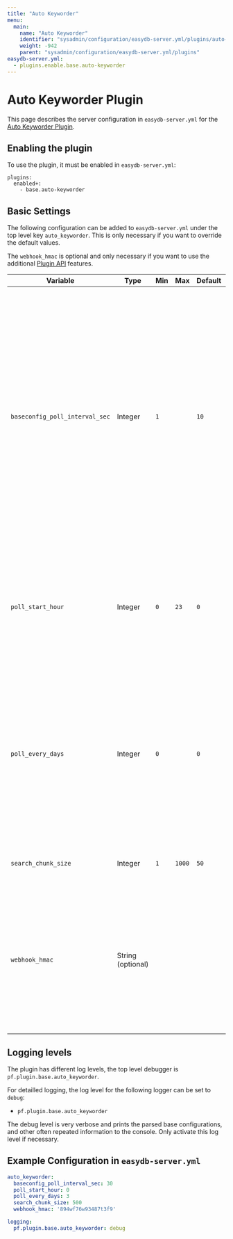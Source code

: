 ```yaml
---
title: "Auto Keyworder"
menu:
  main:
    name: "Auto Keyworder"
    identifier: "sysadmin/configuration/easydb-server.yml/plugins/auto-keyworder"
    weight: -942
    parent: "sysadmin/configuration/easydb-server.yml/plugins"
easydb-server.yml:
  - plugins.enable.base.auto-keyworder
---
```


# Auto Keyworder Plugin

This page describes the server configuration in `easydb-server.yml` for the [Auto Keyworder Plugin](/en/webfrontend/datamanagement/features/plugins/autokeyworder/).

## Enabling the plugin

To use the plugin, it must be enabled in `easydb-server.yml`:

```
plugins:
  enabled+:
    - base.auto-keyworder
```

## Basic Settings

The following configuration can be added to `easydb-server.yml` under the top level key `auto_keyworder`. This is only necessary if you want to override the default values.

The `webhook_hmac` is optional and only necessary if you want to use the additional [Plugin API](/en/webfrontend/datamanagement/features/plugins/autokeyworder/#plugin-api) features.

| Variable | Type | Min | Max | Default | Description |
|---|---|---|---|---|---|
| `baseconfig_poll_interval_sec` | Integer | `1` | | `10` | <ul><li>Delay in seconds before the main loop loads the base config and updates the plugin configurations</li><li>If a worker loop is running at the moment, the delay is applied after the worker loops are done</li><li>If `start_now` is set to `True` in the Base Configuration or by the API call, this flag will also be checked with this delay (see below)</li></ul> |
| `poll_start_hour` | Integer | `0` | `23` | `0` | <ul><li>Specify a hour between `0` and `23`</li><li>The next time where the objects are searched and updated is the next possible time when this full hour is reached</li></ul> |
| `poll_every_days` | Integer | `0` | | `0` | <ul><li>The next update time would be starting at the next day</li><li>This value can be increased to wait several days before starting the update process again</li><li>A value of `0` means the worker loop runs every day</li></ul> |
| `search_chunk_size` | Integer | `1` | `1000` | `50` | (Maximum) number of objects that are searched in one batch |
| `webhook_hmac` | String (optional) | | | | <ul><li>HMAC secret to authenticate API calls. If this value is not set, the plugin API can not be used</li><li>This value must also be used for webhooks to start the update process</li></ul> |

## Logging levels

The plugin has different log levels, the top level debugger is `pf.plugin.base.auto_keyworder`.

For detailled logging, the log level for the following logger can be set to `debug`:

- `pf.plugin.base.auto_keyworder`

The debug level is very verbose and prints the parsed base configurations, and other often repeated information to the console. Only activate this log level if necessary.

## Example Configuration in `easydb-server.yml`

```yaml
auto_keyworder:
  baseconfig_poll_interval_sec: 30
  poll_start_hour: 0
  poll_every_days: 3
  search_chunk_size: 500
  webhook_hmac: '894wf76w93487t3f9'

logging:
  pf.plugin.base.auto_keyworder: debug
```
